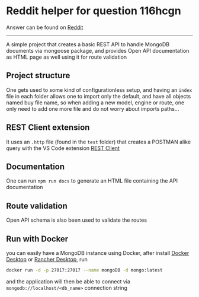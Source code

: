 # Reddit helper for question 116hcgn

Answer can be found on [Reddit](https://www.reddit.com/r/node/comments/116hcgn)

***

A simple project that creates a basic REST API to handle MongoDB documents via mongoose package, and provides Open API documentation as HTML page as well using it for route validation

## Project structure

One gets used to some kind of configurationless setup, and having an `index` file in each folder allows one to import only the default, and have all objects named buy file name, so when adding a new model, engine or route, one only need to add one more file and do not worry about imports paths...

## REST Client extension

It uses an `.http` file (found in the `test` folder) that creates a POSTMAN alike query with the VS Code extension [REST Client](https://marketplace.visualstudio.com/items?itemName=humao.rest-client)

## Documentation

One can run `npm run docs` to generate an HTML file containing the API documentation

## Route validation

Open API schema is also been used to validate the routes

## Run with Docker

you can easily have a MongoDB instance using Docker, after install [Docker Desktop](https://www.docker.com/products/docker-desktop/) or [Rancher Desktop](https://rancherdesktop.io/), run

```bash
docker run -d -p 27017:27017 --name mongoDB -d mongo:latest
```

and the application will then be able to connect via `mongodb://localhost/<db_name>` connection string
